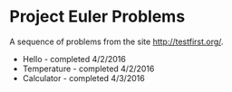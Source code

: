 # Project Euler Problems

A sequence of problems from the site http://testfirst.org/.

* Hello 		- completed 4/2/2016
* Temperature 	- completed 4/2/2016
* Calculator 	- completed 4/3/2016